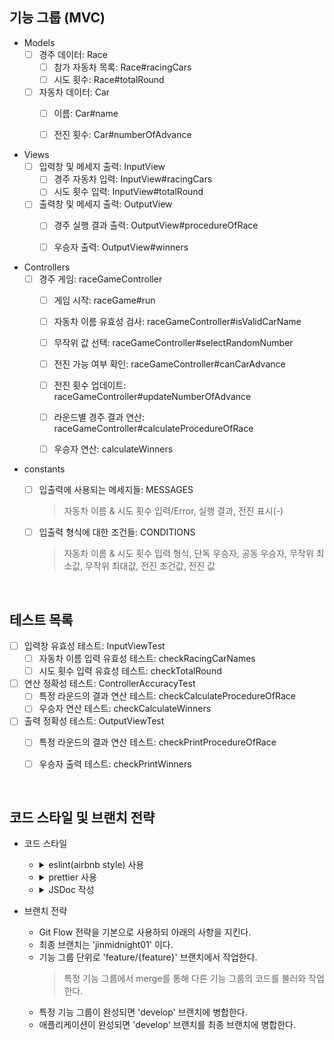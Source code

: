 ## 기능 그룹 (MVC)

* Models
    - [ ] 경주 데이터: Race
        - [ ] 참가 자동차 목록: Race#racingCars
        - [ ] 시도 횟수: Race#totalRound
    - [ ] 자동차 데이터: Car
        - [ ] 이름: Car#name  
        - [ ] 전진 횟수: Car#numberOfAdvance


* Views
    - [ ] 입력창 및 메세지 출력: InputView 
        - [ ] 경주 자동차 입력: InputView#racingCars
        - [ ] 시도 횟수 입력: InputView#totalRound
    - [ ] 출력창 및 메세지 출력: OutputView 
        - [ ] 경주 실행 결과 출력: OutputView#procedureOfRace
        - [ ] 우승자 출력: OutputView#winners


* Controllers
    - [ ] 경주 게임: raceGameController
        - [ ] 게임 시작: raceGame#run
        - [ ] 자동차 이름 유효성 검사: raceGameController#isValidCarName
        - [ ] 무작위 값 선택: raceGameController#selectRandomNumber
        - [ ] 전진 가능 여부 확인: raceGameController#canCarAdvance
        - [ ] 전진 횟수 업데이트: raceGameController#updateNumberOfAdvance
        - [ ] 라운드별 경주 결과 연산: raceGameController#calculateProcedureOfRace
        - [ ] 우승자 연산: calculateWinners


* constants
    - [ ] 입출력에 사용되는 메세지들: MESSAGES
        > 자동차 이름 & 시도 횟수 입력/Error, 실행 결과, 전진 표시(-)
    - [ ] 입출력 형식에 대한 조건들: CONDITIONS
        > 자동차 이름 & 시도 횟수 입력 형식, 단독 우승자, 공동 우승자, 무작위 최소값, 무작위 최대값, 전진 조건값, 전진 값


<br/>

## 테스트 목록
- [ ] 입력창 유효성 테스트: InputViewTest
  - [ ] 자동차 이름 입력 유효성 테스트: checkRacingCarNames
  - [ ] 시도 횟수 입력 유효성 테스트: checkTotalRound
- [ ] 연산 정확성 테스트: ControllerAccuracyTest
  - [ ] 특정 라운드의 결과 연산 테스트: checkCalculateProcedureOfRace
  - [ ] 우승자 연산 테스트: checkCalculateWinners
- [ ] 출력 정확성 테스트: OutputViewTest
  - [ ] 특정 라운드의 결과 연산 테스트: checkPrintProcedureOfRace
  - [ ] 우승자 출력 테스트: checkPrintWinners


<br/>

## 코드 스타일 및 브랜치 전략
* 코드 스타일
    - <details>
      <summary>eslint(airbnb style) 사용</summary>

      `npm init @eslint/config` 로 eslint(airbnb style)를 설치한다.

      .eslintrc.cjs 파일을 생성하여 코드 스타일을 정의한다.

      test 코드를 위해 `jest : true` 를 기입한다.
  </details>

    - <details>
      <summary>prettier 사용</summary>

      `npm i -D prettier eslint-config-prettier` 로 prettier와 eslint-config-prettier를 설치한다.

      > `eslint-config-prettier`: prettier와 겹치는 eslint 룰을 비활성화한다.

      .eslintrc.cjs의 `extends : [...]` 에 `prettier` 를 추가한다.

      .prettierrc.cjs 파일을 생성한 후 prettier 규칙을 추가한다.
  </details>

    - <details>
      <summary>JSDoc 작성</summary>

      클래스, 함수, 변수의 문서화 및 타입을 명확히 하기 위해 JSDoc을 작성한다.

      ```js
      /**
       * 두 숫자의 합을 연산하는 함수
       * @param {number} a
       * @param {number} b
       * @returns {number}
       */
      function sum(a, b) {
        return a + b;
      }
      ```
  </details>


* 브랜치 전략
    - Git Flow 전략을 기본으로 사용하되 아래의 사항을 지킨다.
    - 최종 브랜치는 'jinmidnight01' 이다.
    - 기능 그룹 단위로 'feature/{feature}' 브랜치에서 작업한다. 
        > 특정 기능 그룹에서 merge를 통해 다른 기능 그룹의 코드를 불러와 작업한다.
    - 특정 기능 그룹이 완성되면 'develop' 브랜치에 병합한다.
    - 애플리케이션이 완성되면 'develop' 브랜치를 최종 브랜치에 병합한다.
